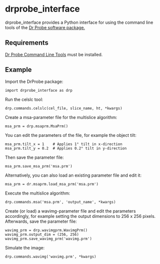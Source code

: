 # drprobe_interface

drprobe_interface provides a Python interface for using the command line tools of the [Dr Probe
software
package.](http://www.er-c.org/barthel/drprobe/)

## Requirements
[Dr Probe Command Line Tools](http://www.er-c.org/barthel/drprobe/drprobe-download.html) must be installed.

## Example
Import the DrProbe package:
    
    import drprobe_interface as drp

Run the celslc tool:
    
    drp.commands.celslc(cel_file, slice_name, ht, *kwargs)
    
Create a msa-parameter file for the multislice algorithm:

    msa_prm = drp.msaprm.MsaPrm()
    
You can edit the parameters of the file, for example the object tilt:

    msa_prm.tilt_x = 1    # Applies 1° tilt in x-direction
    msa_prm.tilt_y = 0.2  # Applies 0.2° tilt in y-direction
    
Then save the parameter file:

    msa_prm.save_msa_prm('msa.prm')
    
Alternatively, you can also load an existing parameter file and edit it:

    msa_prm = dr.msaprm.load_msa_prm('msa.prm')
    
Execute the multislice algorithm:

    drp.commands.msa('msa.prm', 'output_name', *kwargs)

Create (or load) a wavimg-parameter file and edit the parameters accordingly, for example setting the output dimensions to 256 x 256 pixels. Afterwards, save the parameter file:

    wavimg_prm = drp.wavimgprm.WavimgPrm()
    wavimg_prm.output_dim = (256, 256)
    wavimg_prm.save_wavimg_prm('wavimg.prm')
    
Simulate the image:

    drp.commands.wavimg('wavimg.prm', *kwargs)
    
  
